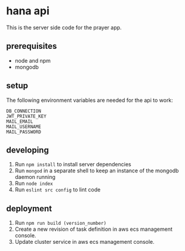 # hana api
This is the server side code for the prayer app. 


## prerequisites
- node and npm
- mongodb


## setup
The following environment variables are needed for the api to work:

```
DB_CONNECTION
JWT_PRIVATE_KEY
MAIL_EMAIL
MAIL_USERNAME
MAIL_PASSWORD
```


## developing
1. Run `npm install` to install server dependencies
2. Run `mongod` in a separate shell to keep an instance of the mongodb daemon running
3. Run `node index`
4. Run `eslint src config` to lint code 


## deployment
1. Run `npm run build (version_number)`
2. Create a new revision of task definition in aws ecs management console.
3. Update cluster service in aws ecs management console.
